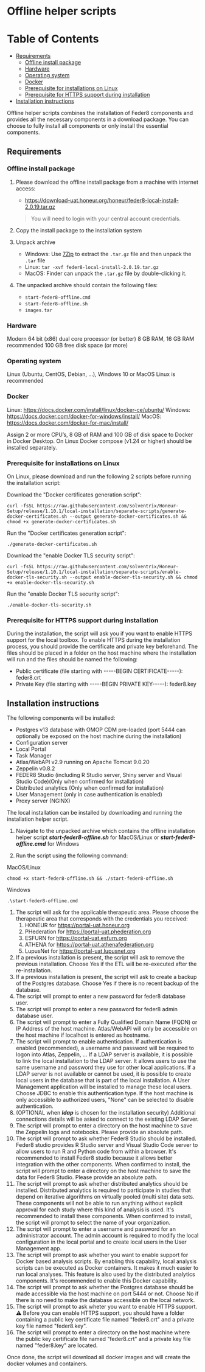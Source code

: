# Offline helper scripts

Table of Contents
=================
* [Requirements](#requirements)
    * [Offline install package](#offline-install-package)
    * [Hardware](#hardware)
    * [Operating system](#operating-system)
    * [Docker](#docker)
    * [Prerequisite for installations on Linux](#prerequisite-linux)
    * [Prerequisite for HTTPS support during installation](#prerequisite-https)
* [Installation instructions](#installation-instruction)

Offline helper scripts combines the installation of Feder8 components and provides all the necessary components in a download package. You can choose to fully install all components or only install the essential components.

## Requirements

### <a id="offline-install-package"></a> Offline install package
1. Please download the offline install package from a machine with internet access:
   * https://download-uat.honeur.org/honeur/feder8-local-install-2.0.19.tar.gz
   > You will need to login with your central account credentials.

2. Copy the install package to the installation system
3. Unpack archive
    * Windows: Use [7Zip](https://www.7-zip.org/) to extract the `.tar.gz` file and then unpack the `.tar` file
    * Linux: `tar -xvf feder8-local-install-2.0.19.tar.gz`
    * MacOS: Finder can unpack the `.tar.gz` file by double-clicking it.

4. The unpacked archive should contain the following files:
    * `start-feder8-offline.cmd`
    * `start-feder8-offline.sh`
    * `images.tar`

### <a id="hardware"></a> Hardware
Modern 64 bit (x86) dual core processor (or better)
8 GB RAM, 16 GB RAM recommended
100 GB free disk space (or more)

### <a id="operating-system"></a> Operating system
Linux (Ubuntu, CentOS, Debian, …), Windows 10 or MacOS
Linux is recommended

### <a id="docker"></a> Docker
Linux: https://docs.docker.com/install/linux/docker-ce/ubuntu/
Windows: https://docs.docker.com/docker-for-windows/install/
MacOS: https://docs.docker.com/docker-for-mac/install/

Assign 2 or more CPU’s, 8 GB of RAM and 100 GB of disk space to Docker in Docker Desktop.
On Linux Docker compose (v1.24 or higher) should be installed separately.

### <a id="prerequisite-linux"></a> Prerequisite for installations on Linux
On Linux, please download and run the following 2 scripts before running the installation script:

Download the "Docker certificates generation script":
```
curl -fsSL https://raw.githubusercontent.com/solventrix/Honeur-Setup/release/1.10.1/local-installation/separate-scripts/generate-docker-certificates.sh --output generate-docker-certificates.sh && chmod +x generate-docker-certificates.sh
```

Run the "Docker certificates generation script":
```
./generate-docker-certificates.sh
```

Download the "enable Docker TLS security script":
```
curl -fsSL https://raw.githubusercontent.com/solventrix/Honeur-Setup/release/1.10.1/local-installation/separate-scripts/enable-docker-tls-security.sh --output enable-docker-tls-security.sh && chmod +x enable-docker-tls-security.sh
```

Run the "enable Docker TLS security script":
```
./enable-docker-tls-security.sh
```

### <a id="prerequisite-https"></a> Prerequisite for HTTPS support during installation
During the installation, the script will ask you if you want to enable HTTPS support for the local toolbox. To enable HTTPS during the installation process, you should provide the certificate and private key beforehand. The files should be placed in a folder on the host machine where the installation will run and the files should be named the following:
* Public certificate (file starting with -----BEGIN CERTIFICATE-----): feder8.crt
* Private Key (file starting with -----BEGIN PRIVATE KEY-----): feder8.key

## <a id="installation-instruction"></a>Installation instructions
The following components will be installed:
* Postgres v13 database with OMOP CDM pre-loaded (port 5444 can optionally be exposed on the host machine during the installation)
* Configuration server
* Local Portal
* Task Manager
* Atlas/WebAPI v2.9 running on Apache Tomcat 9.0.20
* Zeppelin v0.8.2
* FEDER8 Studio (including R Studio server, Shiny server and Visual Studio Code)(Only when confirmed for installation)
* Distributed analytics (Only when confirmed for installation)
* User Management (only in case authentication is enabled)
* Proxy server (NGINX)

The local installation can be installed by downloading and running the installation helper script.

1. Navigate to the unpacked archive which contains the  offline installation helper script **_start-feder8-offline.sh_** for MacOS/Linux or **_start-feder8-offline.cmd_** for Windows


2. Run the script using the following command:

MacOS/Linux
```
chmod +x start-feder8-offline.sh && ./start-feder8-offline.sh
```

Windows
```
.\start-feder8-offline.cmd
```
1. The script will ask for the applicable therapeutic area. Please choose the therapeutic area that corresponds with the credentials you received:
    1. HONEUR for https://portal-uat.honeur.org
    2. PHederation for https://portal-uat.phederation.org
    3. ESFURN for https://portal-uat.esfurn.org
    4. ATHENA for https://portal-uat.athenafederation.org
    5. LupusNet for https://portal-uat.lupusnet.org
2. If a previous installation is present, the script will ask to remove the previous installation.  Choose Yes if the ETL will be re-executed after the re-installation.
3. If a previous installation is present, the script will ask to create a backup of the Postgres database.  Choose Yes if there is no recent backup of the database.
4. The script will prompt to enter a new password for feder8 database user.
5. The script will prompt to enter a new password for feder8 admin database user.
6.  The script will prompt to enter a Fully Qualified Domain Name (FQDN) or IP Address of the host machine. Atlas/WebAPI will only be accessible on the host machine if localhost is entered as hostname.
7.  The script will prompt to enable authentication.  If authentication is enabled (recommended), a username and password will be required to logon into Atlas, Zeppelin, ...  If a LDAP server is available, it is possible to link the local installation to the LDAP server.  It allows users to use the same username and password they use for other local applications. If a LDAP server is not available or cannot be used, it is possible to create local users in the database that is part of the local installation. A User Management application will be installed to manage these local users.  Choose JDBC to enable this authentication type.
    If the host machine is only accessible to authorized users, "None" can be selected to disable authentication.
8.  (OPTIONAL when **_ldap_** is chosen for the installation security) Additional connections details will be asked to connect to the existing LDAP Server.
9.  The script will prompt to enter a directory on the host machine to save the Zeppelin logs and notebooks. Please provide an absolute path.
10. The script will prompt to ask whether Feder8 Studio should be installed. Feder8 studio provides R Studio server and Visual Studio Code server to allow users to run R and Python code from within a browser.  It's recommended to install Feder8 studio because it allows better integration with the other components. When confirmed to install, the script will prompt to enter a directory on the host machine to save the data for Feder8 Studio. Please provide an absolute path.
11. The script will prompt to ask whether distributed analytics should be installed. Distributed analytics is required to participate in studies that depend on iterative algorithms on virtually pooled (multi site) data sets.  These components will not be able to run anything without explicit approval for each study where this kind of analysis is used.  It's recommended to install these components. When confirmed to install, the script will prompt to select the name of your organization.
12. The script will prompt to enter a username and password for an administrator account.  The admin account is required to modify the local configuration in the local portal and to create local users in the User Management app.
13. The script will prompt to ask whether you want to enable support for Docker based analysis scripts.  By enabling this capability, local analysis scripts can be executed as Docker containers.  It makes it much easier to run local analyses.  This feature is also used by the distributed analytics components.  It's recommended to enable this Docker capability.
14. The script will prompt to ask whether the Postgres database should be made accessible via the host machine on port 5444 or not. Choose No if there is no need to make the database accessible on the local network.
15. The script will prompt to ask wheter you want to enable HTTPS support. :warning: Before you can enable HTTPS support, you should have a folder containing a public key certificate file named "feder8.crt" and a private key file named "feder8.key".
16. The script will prompt to enter a directory on the host machine where the public key certificate file named "feder8.crt" and a private key file named "feder8.key" are located.

Once done, the script will download all docker images and will create the docker volumes and containers.
